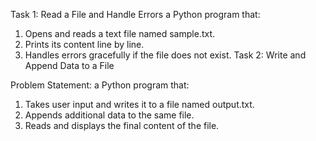 Task 1: Read a File and Handle Errors 
a Python program that:
1.   Opens and reads a text file named sample.txt.
2.   Prints its content line by line.
3.   Handles errors gracefully if the file does not exist.
Task 2: Write and Append Data to a File
 
Problem Statement:  a Python program that:
1.   Takes user input and writes it to a file named output.txt.
2.   Appends additional data to the same file.
3.   Reads and displays the final content of the file.
